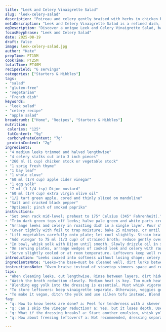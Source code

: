 ```yaml
---
title: "Leek and Celery Vinaigrette Salad"
slug: "leek-celery-salad"
description: "Poireau and celery gently braised with herbs in chicken broth, then tossed with a sharp cider vinegar reduction vinaigrette with Dijon and egg yolk. Crisp green apple slices add a refreshing crunch. Cooking focuses on tender vegetables, reduced flavorful liquid, and well-emulsified dressing. The dish is served cool or slightly warm as an elegant starter without gluten, nuts, or dairy. Variations include swapping chicken broth for vegetable stock and celery for fennel to brighten flavors. Visual and tactile cues guide doneness more than exact timing."
metaDescription: "Leek and Celery Vinaigrette Salad is a refined dish, combining tender braised leeks and celery with a zesty vinaigrette for an elegant starter."
ogDescription: "Discover a unique Leek and Celery Vinaigrette Salad, balancing tender vegetables with sharp dressing, perfect as a starter."
focusKeyphrase: "Leek and Celery Salad"
date: 2025-08-19
draft: false
image: leek-celery-salad.jpg
author: "Kate"
prepTime: PT15M
cookTime: PT25M
totalTime: PT40M
recipeYield: "6 servings"
categories: ["Starters & Nibbles"]
tags:
- "salad"
- "gluten-free"
- "vegetarian"
- "French dish"
keywords:
- "leek salad"
- "celery recipe"
- "apple salad"
breadcrumb: ["Home", "Recipes", "Starters & Nibbles"]
nutrition: 
 calories: "125"
 fatContent: "9g"
 carbohydrateContent: "7g"
 proteinContent: "2g"
ingredients:
- "4 medium leeks trimmed and halved lengthwise"
- "4 celery stalks cut into 3 inch pieces"
- "260 ml (1 cup) chicken stock or vegetable stock"
- "1 sprig fresh thyme"
- "1 bay leaf"
- "1 whole clove"
- "60 ml (1/4 cup) apple cider vinegar"
- "1 egg yolk"
- "7 ml (1 1/4 tsp) Dijon mustard"
- "60 ml (1/4 cup) extra virgin olive oil"
- "1/2 tart green apple, cored and thinly sliced on mandoline"
- "Salt and cracked black pepper"
- "Optional: pinch of smoked paprika"
instructions:
- "Set oven rack mid-level; preheat to 175° Celsius (345° Fahrenheit)."
- "Trim dark green tops off leeks; halve pale green and white parts crosswise to manageable pieces."
- "Arrange leeks and celery in roasting dish in a single layer. Pour stock over. Add thyme, bay leaf, clove. Season lightly with salt and pepper."
- "Cover tightly with foil to trap moisture; bake 25 minutes, or until leeks feel tender when pierced with a skewer but not mushy. Celery should have a bit of snap left."
- "Lift vegetables carefully onto plate; let cool slightly. Strain braising liquid through fine sieve or cheesecloth into small saucepan."
- "Add vinegar to 75 ml (1/3 cup) of strained broth; reduce gently over medium heat until about 40 ml remains, watching carefully to avoid burning. It should coat spoon thinly but not become syrupy. Let cool to warm."
- "In bowl, whisk yolk with Dijon until smooth. Slowly drizzle oil in steady stream, whisking vigorously to make creamy emulsion. Incorporate warm vinegar reduction gradually. Season with salt, pepper, and optional smoked paprika if desired."
- "On serving plates, arrange wedges of cooked leek and celery with raw apple slices interspersed for crunch and acidity. Spoon vinaigrette over evenly without drowning vegetables."
- "Serve slightly cooled or at room temperature. Leftovers keep well refrigerated but vinaigrette may firm; whisk before serving."
introduction: "Leeks coaxed into softness without losing shape; celery kept crispy but tender. Braising in stock infuses background flavor, aromatics lift it subtly—the thyme woody, bay leaf slightly bitter, clove warming. The vinegar-broth reduction cut by egg yolk and oil brings balance; the dressing clings to the vegetables, enriching their humble texture. Crisp green apple slices break monotony—fresh acidity, juicy snap, a little sweetness. Swap chicken stock for vegetable if vegan or skip clove if unfamiliar. Keep an eye on the broth reduction; too thick turns pasty and too thin dilutes flavor. Timing reluctant; feel the stalk give and leaf soften before pulling from the oven. Don’t overdress. This starter is smart, restrained, but layered. No fuss. No excess. Just technique."
ingredientsNote: "Leeks—the base—must be cleaned well, dirt lurks between layers. If no mandoline, thin knife slices suffice but unevenness changes texture contrast. Celery’s braise time shortened for snap; use fennel for more assertive licorice notes. Olive oil quality matters here—fruitier oils build complexity. Egg yolk binds vinaigrette; skip and whisk mustard with yogurt or silken tofu as a non-egg alternative. Apple cider vinegar’s sharpness tempered by broth; lemon juice can sub with harsher acid. The broth should be low-sodium or unsalted to better control seasoning later. Occasionally, dashi or mushroom broth create umami depth for vegetarian variations."
instructionsNote: "Oven braise instead of stovetop simmers space and reduces monitoring but foil covering is non-negotiable to trap steam and avoid drying vegetables. The broth reduction amplifies flavor but watch heat carefully to prevent bitterness from caramelized vinegar. Whisking egg yolk with mustard stabilizes oil addition, preventing broken vinaigrette. Pour oil very slowly at first—emulsion forms easier. Vinaigrette temperature trick—warm liquid better incorporates egg yolk; too hot cooks yolk. Incorporate apple last to maintain crispness; add just before serving or fruit turns mushy. Leftover braised vegetables work well chilled in salads or pureed. Remind: texture is everything here. Check tactility throughout cooking. Assert seasoning. Don’t rush."
tips:
- "When cleaning leeks, cut lengthwise. Rinse between layers, dirt hides well. Trim tops; don’t waste the white part. Can save for stocks. Use a mandoline for consistent apple slices. Or just a sharp knife—keep ’em thin for crunch. Celery must stay crisp—don’t overbraise. Watch timing."
- "Watch the broth reduction closely. Medium heat is key. Too much heat burns, too low dilutes flavors. Should coat the back of a spoon, not syrupy. Always taste broth pre-seasoning; season lightly. Better control with low-sodium stock to avoid over-salting. Adjust as needed."
- "Blending egg yolk into the dressing is essential. Must whisk vigorously—slow oil drizzle helps emulsify. If splits, don’t panic—start with a new yolk emulsion. Slowly whisk in the split dressing. Temperature matters, warm broth integrates better. Too hot, yolk scrambles."
- "To store leftovers: keep vinaigrette separate. Otherwise, veggies go soggy. Can repurpose braised leeks in other dishes, maybe a frittata or puree them for soup. Just refrigerate well. Extra stock can help revive dryness if veggies lose moisture."
- "To make it vegan, ditch the yolk and use silken tofu instead. Blend with vinegar, then whisk in oil. Swap apple cider vinegar for lemon juice if needed. Adds brightness. Fennel sub for celery gives a bright flavor twist. Experiment with herbs too."
faq:
- "q: How to know leeks are done? a: Feel for tenderness with a skewer. They should give but not mushy. Celery intact—bit of snap still. Look for color change too, pale green should show."
- "q: Can I skip the vinegar reduction? a: Yes, but it loses depth. Use fresh lemon juice mixed with broth instead. Adds acidity but different flavor. Try it, see what fits."
- "q: What if the dressing breaks? a: Start another emulsion, whisk yolk and mustard over low heat. Gradually mix in the split dressing slowly—emulsifying action restores it. Also, temperature matters—keep warm."
- "q: How about freezing leftovers? a: Not recommended, dressing separates poorly. Store veggies in portions; reheat gently in a pan. Better texture that way. Adjust seasoning if needed post-heating."

---
```


